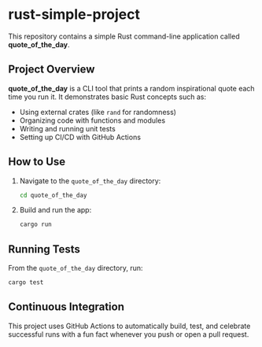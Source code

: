 # rust-simple-project

This repository contains a simple Rust command-line application called **quote_of_the_day**.

## Project Overview

**quote_of_the_day** is a CLI tool that prints a random inspirational quote each time you run it. It demonstrates basic Rust concepts such as:
- Using external crates (like `rand` for randomness)
- Organizing code with functions and modules
- Writing and running unit tests
- Setting up CI/CD with GitHub Actions

## How to Use

1. Navigate to the `quote_of_the_day` directory:
   ```sh
   cd quote_of_the_day
   ```
2. Build and run the app:
   ```sh
   cargo run
   ```

## Running Tests

From the `quote_of_the_day` directory, run:
```sh
cargo test
```

## Continuous Integration

This project uses GitHub Actions to automatically build, test, and celebrate successful runs with a fun fact whenever you push or open a pull request.